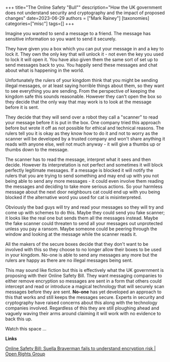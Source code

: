 +++
title="The Online Safety \"Bull\""
description="How the UK government does not understand security and cryptography and the impact of proposed changes"
date=2023-06-29
authors = ["Mark Rainey"]
[taxonomies]
categories=["misc"]
tags=[]
+++

Imagine you wanted to send a message to a friend. The message has sensitive information so you want to send it securely. 

<!-- more -->

They have given you a box which you can put your message in and a key to lock it. They own the only key that will unlock it - not even the key you used to lock it will open it. You have also given them the same sort of set up to send messages back to you. You happily send these messages and chat about what is happening in the world.

Unfortunately the rulers of your kingdom think that you might be sending illegal messages, or at least saying horrible things about them, so they want to see everything you are sending. From the perspective of keeping the kingdom safe this sounds reasonable. However they can't open the box so they decide that the only way that may work is to look at the message before it is sent.

They decide that they will send over a robot they call a "scanner" to read your message before it is put in the box. One company tried this approach before but wrote it off as not possible for ethical and technical reasons. The rulers tell you it is okay as they know how to do it and not to worry as the scanner will be developed by a trusted company and won't share anything it reads with anyone else, well not much anyway - it will give a thumbs up or thumbs down to the message.

The scanner has to read the message, interpret what it sees and then decide. However its interpretation is not perfect and sometimes it will block perfectly legitimate messages. If a message is blocked it will notify the rulers that you are trying to send something and may end up with you not being able to send any more messages - it could even involve them reading the messages and deciding to take more serious actions. So your harmless message about the next door neighbours cat could end up with you being blocked if the alternative word you used for cat is misinterpreted.

Obviously the bad guys will try and read your messages so they will try and come up with schemes to do this. Maybe they could send you fake scanner; it looks like the real one but sends them all the messages instead. Maybe the fake scanner could threaten to send all your messages out unprotected unless you pay a ransom. Maybe someone could be peering through the window and looking at the message while the scanner reads it. 

All the makers of the secure boxes decide that they don't want to be involved with this so they choose to no longer allow their boxes to be used in your kingdom. No-one is able to send any messages any more but the rulers are happy as there are no illegal messages being sent. 

This may sound like fiction but this is effectively what the UK government is proposing with their Online Safety Bill. They want messaging companies to either remove encryption so messages are sent in a form that others could intercept and read or introduce a magical technology that will securely scan messages before they are sent. **No-one** has yet developed an approach to this that works and still keeps the messages secure. Experts in security and cryptography have raised concerns about this along with the technology companies involved. Regardless of this they are still ploughing ahead and vaguely waving their arms around claiming it will work with no evidence to back this up.

Watch this space ...

__Links__

[Online Safety Bill: Suella Braverman fails to understand encryption risk | Open Rights Group](https://www.openrightsgroup.org/press-releases/online-safety-bill-suella-braverman-fails-to-understand-encryption-risk)



